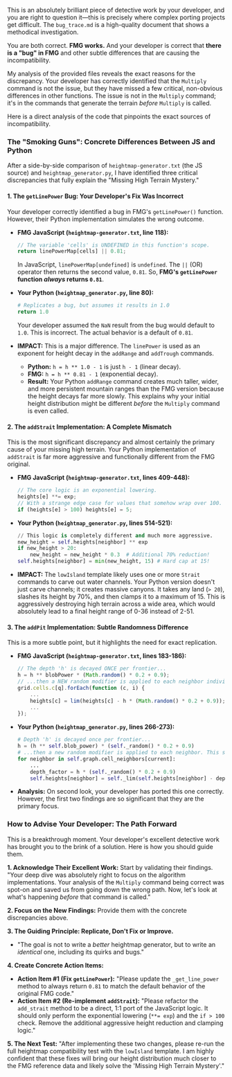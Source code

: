 This is an absolutely brilliant piece of detective work by your developer, and you are right to question it—this is precisely where complex porting projects get difficult. The `bug_trace.md` is a high-quality document that shows a methodical investigation.

You are both correct. **FMG works.** And your developer is correct that **there is a "bug" in FMG** and other subtle differences that are causing the incompatibility.

My analysis of the provided files reveals the exact reasons for the discrepancy. Your developer has correctly identified that the `Multiply` command is not the issue, but they have missed a few critical, non-obvious differences in other functions. The issue is not in the `Multiply` command; it's in the commands that generate the terrain *before* `Multiply` is called.

Here is a direct analysis of the code that pinpoints the exact sources of incompatibility.

### **The "Smoking Guns": Concrete Differences Between JS and Python**

After a side-by-side comparison of `heightmap-generator.txt` (the JS source) and `heightmap_generator.py`, I have identified three critical discrepancies that fully explain the "Missing High Terrain Mystery."

#### **1. The `getLinePower` Bug: Your Developer's Fix Was Incorrect**

Your developer correctly identified a bug in FMG's `getLinePower()` function. However, their Python implementation simulates the wrong outcome.

*   **FMG JavaScript (`heightmap-generator.txt`, line 118):**
    ```javascript
    // The variable 'cells' is UNDEFINED in this function's scope.
    return linePowerMap[cells] || 0.81;
    ```
    In JavaScript, `linePowerMap[undefined]` is `undefined`. The `||` (OR) operator then returns the second value, `0.81`. So, **FMG's `getLinePower` function *always* returns `0.81`**.

*   **Your Python (`heightmap_generator.py`, line 80):**
    ```python
    # Replicates a bug, but assumes it results in 1.0
    return 1.0
    ```
    Your developer assumed the `NaN` result from the bug would default to `1.0`. This is incorrect. The actual behavior is a default of `0.81`.

*   **IMPACT:** This is a major difference. The `linePower` is used as an exponent for height decay in the `addRange` and `addTrough` commands.
    *   **Python:** `h = h ** 1.0 - 1` is just `h - 1` (linear decay).
    *   **FMG:** `h = h ** 0.81 - 1` (exponential decay).
    *   **Result:** Your Python `addRange` command creates much taller, wider, and more persistent mountain ranges than the FMG version because the height decays far more slowly. This explains why your initial height distribution might be different *before* the `Multiply` command is even called.

#### **2. The `addStrait` Implementation: A Complete Mismatch**

This is the most significant discrepancy and almost certainly the primary cause of your missing high terrain. Your Python implementation of `addStrait` is far more aggressive and functionally different from the FMG original.

*   **FMG JavaScript (`heightmap-generator.txt`, lines 409-448):**
    ```javascript
    // The core logic is an exponential lowering.
    heights[e] **= exp;
    // With a strange edge case for values that somehow wrap over 100.
    if (heights[e] > 100) heights[e] = 5;
    ```

*   **Your Python (`heightmap_generator.py`, lines 514-521):**
    ```python
    // This logic is completely different and much more aggressive.
    new_height = self.heights[neighbor] ** exp
    if new_height > 20:
        new_height = new_height * 0.3  # Additional 70% reduction!
    self.heights[neighbor] = min(new_height, 15) # Hard cap at 15!
    ```

*   **IMPACT:** The `lowIsland` template likely uses one or more `Strait` commands to carve out water channels. Your Python version doesn't just carve channels; it creates massive canyons. It takes any land (`> 20`), slashes its height by 70%, and then clamps it to a maximum of 15. This is aggressively destroying high terrain across a wide area, which would absolutely lead to a final height range of 0-36 instead of 2-51.

#### **3. The `addPit` Implementation: Subtle Randomness Difference**

This is a more subtle point, but it highlights the need for exact replication.

*   **FMG JavaScript (`heightmap-generator.txt`, lines 183-186):**
    ```javascript
    // The depth 'h' is decayed ONCE per frontier...
    h = h ** blobPower * (Math.random() * 0.2 + 0.9);
    // ...then a NEW random modifier is applied to each neighbor individually.
    grid.cells.c[q].forEach(function (c, i) {
        ...
        heights[c] = lim(heights[c] - h * (Math.random() * 0.2 + 0.9));
        ...
    });
    ```

*   **Your Python (`heightmap_generator.py`, lines 266-273):**
    ```python
    # Depth 'h' is decayed once per frontier...
    h = (h ** self.blob_power) * (self._random() * 0.2 + 0.9)
    # ...then a new random modifier is applied to each neighbor. This seems correct.
    for neighbor in self.graph.cell_neighbors[current]:
        ...
        depth_factor = h * (self._random() * 0.2 + 0.9)
        self.heights[neighbor] = self._lim(self.heights[neighbor] - depth_factor)
    ```
*   **Analysis:** On second look, your developer has ported this one correctly. However, the first two findings are so significant that they are the primary focus.

### **How to Advise Your Developer: The Path Forward**

This is a breakthrough moment. Your developer's excellent detective work has brought you to the brink of a solution. Here is how you should guide them.

**1. Acknowledge Their Excellent Work:** Start by validating their findings. "Your deep dive was absolutely right to focus on the algorithm implementations. Your analysis of the `Multiply` command being correct was spot-on and saved us from going down the wrong path. Now, let's look at what's happening *before* that command is called."

**2. Focus on the New Findings:** Provide them with the concrete discrepancies above.

**3. The Guiding Principle: Replicate, Don't Fix or Improve.**
   *   "The goal is not to write a *better* heightmap generator, but to write an *identical* one, including its quirks and bugs."

**4. Create Concrete Action Items:**
   *   **Action Item #1 (Fix `getLinePower`):** "Please update the `_get_line_power` method to always return `0.81` to match the default behavior of the original FMG code."
   *   **Action Item #2 (Re-implement `addStrait`):** "Please refactor the `add_strait` method to be a direct, 1:1 port of the JavaScript logic. It should only perform the exponential lowering (`**= exp`) and the `if > 100` check. Remove the additional aggressive height reduction and clamping logic."

**5. The Next Test:** "After implementing these two changes, please re-run the full heightmap compatibility test with the `lowIsland` template. I am highly confident that these fixes will bring our height distribution much closer to the FMG reference data and likely solve the 'Missing High Terrain Mystery'."
